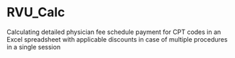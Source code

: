 # RVU_Calc
Calculating detailed physician fee schedule payment for CPT codes in an Excel spreadsheet with applicable discounts in case of multiple procedures in a single session
